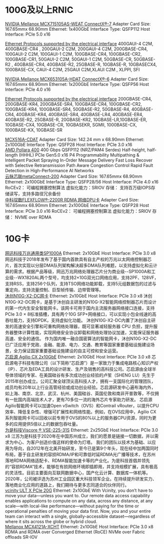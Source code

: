 # 100G及以上RNIC

<DT><A HREF="https://docs.nvidia.com/networking/display/connectx7vpi">NVIDIA Mellanox MCX715105AS-WEAT ConnectX®-7</A>
Adapter Card Size: 167.65mmx 68.90mm
Ethernet: 1x400GbE
Interface Type: QSFP112	
Host Interface: PCIe 5.0 x16

<A HREF="https://docs.nvidia.com/networking/display/nvidia-connectx-7-adapter-cards-user-manual.pdf">Ethernet Protocols supported by the electrical interface</A>
400GAUI-4 C2M, 400GBASE-CR4 , 200GAUI-2 C2M, 200GAUI-4 C2M, 200GBASE-CR4, 100GAUI-2 C2M, 100GAUI-1 C2M, 100GBASE-CR4, 100GBASE-CR2, 100GBASE-CR1, 50GAUI-2 C2M, 50GAUI-1 C2M, 50GBASE-CR, 50GBASE-R2 , 40GBASE-CR4, 40GBASE-R2, 25GBASE-R, 10GBASE-R, 10GBASECX4, 1000BASE-CX, CAUI-4 C2M, 25GAUI C2M,XLAUI C2M , XLPPI, SFI


<DT><A HREF="https://docs.nvidia.com/networking/display/connectx6vpi">NVIDIA Mellanox MCX653105A-HDAT ConnectX®-6</A>
Adapter Card Size: 167.65mmx 68.90mm
Ethernet: 1x200GbE
Interface Type: QSFP56	
Host Interface: PCIe 4.0 x16

<A HREF="https://docs.nvidia.com/nvidia-connectx-6-infiniband-ethernet-adapter-cards-user-manual.pdf">Ethernet Protocols supported by the electrical interface</A>
200GBASE-CR4, 200GBASE-KR4, 200GBASE-SR4, 100GBASE-CR4, 100GBASE-CR2, 100GBASE-KR4, 100GBASE-SR4, 50GBASE-R2, 50GBASE-R4, 40GBASE-CR4, 40GBASE-KR4, 40GBASE-SR4, 40GBASE-LR4, 40GBASE-ER4, 40GBASE-R2, 25GBASE-R, 20GBASE-KR2, 10GBASE-LR,10GBASE-ER, 10GBASE-CX4, 10GBASE-CR, 10GBASEKR, SGMII, 1000BASE-CX, 1000BASE-KX, 10GBASE-SR


<DT><A HREF="https://docs.nvidia.com/networking/display/connectx5en">MCX516A-CDAT</A>
Adapter Card Size: 142.24 mm x 68.90mm
Ethernet: 2x100GbE
Interface Type: QSFP28	
Host Interface: PCIe 3.0 x16


<DT><A HREF="https://www.amd.com/content/dam/amd/en/documents/pensando-technical-docs/product-briefs/pensando-pollara-400-product-brief.pdf">AMD Pollara 400</A>
400 Gbps
QSFP112 (NRZ/PAM4 Serdes)
Half-height, half-length (HHHL)
PCIe Gen5.0 x16
P4 Programmability
Multipathing & Intelligent Packet Spraying
In-Order Message Delivery
Fast Loss Recover with Selective Retransmission
Path Aware Congestion Control
Rapid Fault Detection in High-Performance AI Networks
	

<DT><A HREF="https://www.yunsilicon.com/#/productInformation">云脉芯联metaConnect-200</A>
Adapter Card Size: 167.65mmx 68.90mm
Ethernet: 2x100GbE
Interface Type: QSFP28/56	
Host Interface: PCIe 4.0 x16
RoCEv2： 可编程拥塞控制算法
虚拟化能力：SRIOV
存储： 支持百万级IOPS存储读写，支持多路径冗余备份

<DT><A HREF="https://www.yusur.tech/product/flexflow/flexflow2200r">中科驭数FLEXFLOW®-2200R RDMA 网络DPU卡</A>
Adapter Card Size: 167.65mmx 68.90mm
Ethernet: 2x100GbE
Interface Type: QSFP28
Host Interface: PCIe 3.0 x16
RoCEv2： 可编程拥塞控制算法
虚拟化能力：SRIOV
存储： NVME over RDMA



# 10G卡


<DT><A HREF="https://www.net-swift.com/a/wan-zhao-tong-yong-lei-SP1000A.html">网迅科技万兆通用类SP1000A</A>
Ethernet: 2x10GbE
Host Interface: PCIe 3.0 x8
网迅科技于2018年发布了基于国内首款具有自主产权的万兆以太网络控制器芯片，首次实现以分层DMA队列架构解决超多DMA队列难题，以支持虚拟化和云计算的需求。根据产品等级，网迅万兆网络处理器芯片分为商业级--SP1000A和工业级--WX1820AL两个型号，均支持2×10G双光口网络应用，支持2PF、128VF，支持RSS，支持256个队列，支持TSO网络功能卸载，支持5元组数据包的过滤与重定向，支持流量控制、巨型帧传输、边带管理等。


<DT><A HREF="https://www.mucse.com/pro/detail.aspx?Id=5">沐创N10G-X2-DC网卡</A>
Ethernet: 2x10GbE
Host Interface: PCIe 3.0 x8
沐创N10G-X2-DC网卡，是基于沐创自主研发的N10G-X2智能网络控制器芯片而设计的第一代内生安全智能网卡。该网卡可用于国内主流服务器网络接口连接，支持PCIe 3.0 × 8标准插槽，具有两个10G SFP+网络接口，可以实现小包全线速的高吞吐能力，支持DPDK，支持虚拟化功能。
沐创N10G-X2-DC内置了沐创自主研发的高速安全引擎和可重构网络处理器，既可显著减轻服务器 CPU 负担，提升服务器整体计算性能，实现网络安全协议卸载和网络处理协议加速，又能保证服务器高速、安全的通信。
作为国内唯一融合国密算法的智能网卡，沐创N10G-X2-DC已广泛应用于党政、金融、能源、电力、交通、教育等国家重要基础设施建设场景，全力保证国家重要基础设施建设的自主可控和安全运营。

<DT><A HREF="https://www.corigine.com.cn/cn/smartnicdetail-31.html">芯启源 Agilio CX 2x10GbE</A>
Ethernet: 2x10GbE
Host Interface: PCIe 3.0 x8
芯启源电子科技有限公司（以下简称“芯启源”）是一家致力于集成电路核心知识产权（IP）、芯片及EDA工具的设计研发、生产及销售的高科技公司。芯启源由全球半导体领域的专家、在美国硅谷有多次成功创业经验的卢笙（SHENG LU）先生于2015年创办成立。公司汇聚全球顶尖高科技人才，拥有一支国际化的管理团队，成员均有20年以上行业高管经验或成功创业经验。芯启源研发中心遍布海内外，如上海、南京、北京、武汉、杭州、美国硅谷、英国伦敦和南非开普敦等，不仅拥有一批国内高端技术人才，更有70多位一流的海外芯片专家助力研发。
芯启源Agilio智能网卡可以加速Open vSwitch（OVS）和Contrail vRouter，以提升CPU效率、降低复杂性、增强可扩展性和网络性能。例如，在OVS应用中，Agilio CX系列智能网卡可以回收以前专用于OVS的80%以上的服务器CPU资源，同时为更多的应用提供5倍以上的数据包吞吐量。

<DT><A HREF="https://www.viscore.com/dinggouxinxi/231">为是科技Viscore ® VSE-225-31S</A>
Ethernet: 2x25GbE
Host Interface: PCIe 3.0 x8
江苏为是科技于2020年在中国苏州成立，我们的愿景是链接一切数据，并以需求为中心、为客户创造价值这样的使命为灯塔。 我们的团队以技术为基础、以应用为导向，自2012年在北美开始研发，至今已是第9个年头，现在经中加两国同时布局，基于自主研发的容损RDMA/IP和可靠低时延RDMA光广播等技术，在苏州落地RDMA网络适配卡、RDMA智能加速卡等的产业化。为是科技首倡并领先的“容损RDMA”技术，能够在有损网络环境即插即用，并支持规模扩展，具有极高的灵活性。目前主要面向互联网数据中心，国产化云计算、数据库一体机等。 2020年，公司被评选为苏州工业园区重大科技领军企业。在持续提升研发实力、落地商业化应用的道路上，我们期待与更多志同道合的伙伴同行。


<DT><A HREF="https://m.vcinity.io/vcinity-ultimate-x-data-sheet">vcinity ULT X PCIe 20G</A>
Ethernet: 2x10GbE  
With Vcinity, you don’t have to move your data—unless you want to. Our remote data access capability enables applications to compute on any data, across any distance, at any scale—with local-like performance—without paying for the time or operational penalties of moving your data first. Now, you and your entire team can interact with a single, globally-accessible dataset—regardless of where it sits across the globe or hybrid cloud.

<DT><A HREF="https://docs.nvidia.com/networking/display/cx4lxen">Mellanox MCX4121A-XCHT</A>
Ethernet: 2x10GbE
Host Interface: PCIe 3.0 x8	
RDMA and RDMA over Converged Ethernet (RoCE)
NVMe over Fabric offloads 
SR-IOV



